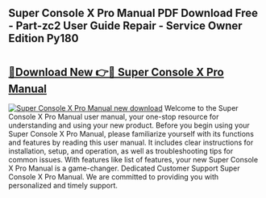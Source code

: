 ## Super Console X Pro Manual PDF Download Free - Part-zc2 User Guide Repair - Service Owner Edition Py180

# <h2><a href="http://cf24615.oget.top/?id=Super+Console+X+Pro+Manual">🔗Download New 👉🔴 Super Console X Pro Manual</a></h2>

[![Super Console X Pro Manual new download](https://i.imgur.com/5g1atiW.png)](http://cf24615.oget.top/?id=Super+Console+X+Pro+Manual)
Welcome to the Super Console X Pro Manual user manual, your one-stop resource for understanding and using your new product. Before you begin using your Super Console X Pro Manual, please familiarize yourself with its functions and features by reading this user manual. It includes clear instructions for installation, setup, and operation, as well as troubleshooting tips for common issues. With features like list of features, your new Super Console X Pro Manual is a game-changer. Dedicated Customer Support Super Console X Pro Manual. We are committed to providing you with personalized and timely support.
